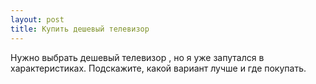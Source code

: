 ```yaml
---
layout: post 
title: Купить дешевый телевизор 
--- 
```

Нужно выбрать дешевый телевизор , но я уже запутался в характеристиках. Подскажите, какой вариант лучше и где покупать.